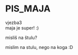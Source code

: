 PIS_MAJA
========

vjezba3   
maja je super! :)

misliš na štulu?

mislim na stulu, nego na koga :D 
